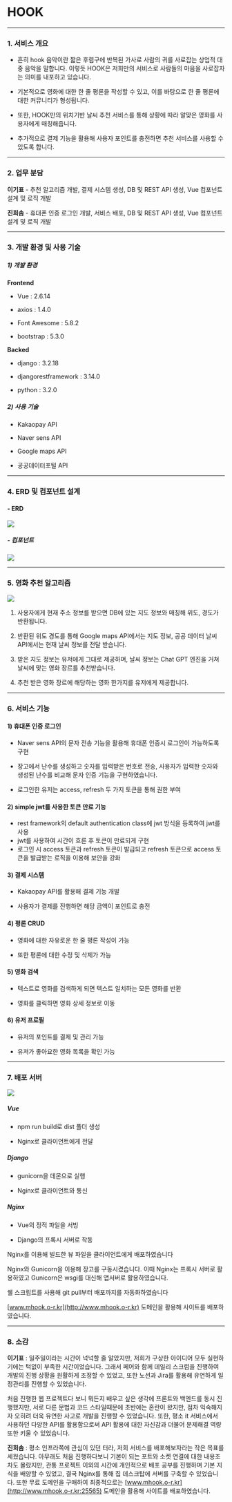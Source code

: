 # HOOK

---

### 1. 서비스 개요

- 흔히 hook 음악이란 짧은 후렴구에 반복된 가사로 사람의 귀를 사로잡는 상업적 대중 음악을 말합니다. 이렇듯 HOOK은 저희만의 서비스로 사람들의 마음을 사로잡자는 의미를 내포하고 있습니다.

- 기본적으로 영화에 대한 한 줄 평론을 작성할 수 있고, 이를 바탕으로 한 줄 평론에 대한 커뮤니티가 형성됩니다.

- 또한, HOOK만의 위치기반 날씨 추천 서비스를 통해 상황에 따라 알맞은 영화를 사용자에게 매칭해줍니다.

- 추가적으로 결제 기능을 활용해 사용자 포인트를 충전하면 추천 서비스를 사용할 수 있도록 합니다.

---

### 2. 업무 분담

**이기표** - 추천 알고리즘 개발, 결제 시스템 생성, DB 및 REST API 생성,  Vue 컴포넌트 설계 및 로직 개발

**진희솜** - 휴대폰 인증 로그인 개발, 서비스 배포, DB 및 REST API 생성, Vue 컴포넌트 설계 및 로직 개발

---

### 3. 개발 환경 및 사용 기술

##### 1) 개발 환경

**Frontend**

- Vue : 2.6.14

- axios : 1.4.0

- Font Awesome : 5.8.2

- bootstrap : 5.3.0

**Backed**

- django : 3.2.18

- djangorestframework : 3.14.0

- python : 3.2.0

##### 2) 사용 기술

- Kakaopay API

- Naver sens API

- Google maps API

- 공공데이터포털 API

---

### 4. ERD 및 컴포넌트 설계

#### - ERD

![](README_assets/2023-05-25-22-58-42-image.png)

##### - 컴포넌트

![](README_assets/2023-05-25-22-59-23-image.png)

---

### 5. 영화 추천 알고리즘

![](README_assets/2023-05-25-23-19-10-image.png)

1. 사용자에게 현재 주소 정보를 받으면 DB에 있는 지도 정보와 매칭해 위도, 경도가 반환됩니다.

2. 반환된 위도 경도를 통해 Google maps API에서는 지도 정보, 공공 데이터 날씨 API에서는 현재 날씨 정보를 전달 받습니다.

3. 받은 지도 정보는 유저에게 그대로 제공하며, 날씨 정보는 Chat GPT 엔진을 거쳐 날씨에 맞는 영화 장르를 추천받습니다.

4. 추천 받은 영화 장르에 해당하는 영화 한가지를 유저에게 제공합니다.

---

### 6. 서비스 기능

#### 1) 휴대폰 인증 로그인

- Naver sens API의 문자 전송 기능을 활용해 휴대폰 인증시 로그인이 가능하도록 구현

- 장고에서 난수를 생성하고 숫자를 입력받은 번호로 전송, 사용자가 입력한 숫자와 생성된 난수를 비교해 문자 인증 기능을 구현하였습니다.

- 로그인한 유저는 access, refresh 두 가지 토큰을 통해 권한 부여

#### 2) simple jwt를 사용한 토큰 만료 기능

- rest framework의 default authentication class에 jwt 방식을 등록하여 jwt를 사용
- jwt를 사용하여 시간이 흐른 후 토큰이 만료되게 구현
- 로그인 시 access 토큰과 refresh 토큰이 발급되고 refresh 토큰으로 access 토큰을 발급받는 로직을 이용해 보안을 강화

#### 3) 결제 시스템

- Kakaopay API를 활용해 결제 기능 개발

- 사용자가 결제를 진행하면 해당 금액이 포인트로 충전

#### 4) 평론 CRUD

- 영화에 대한 자유로운 한 줄 평론 작성이 가능

- 또한 평론에 대한 수정 및 삭제가 가능

#### 5) 영화 검색

- 텍스트로 영화를 검색하게 되면 텍스트 일치하는 모든 영화를 반환

- 영화를 클릭하면 영화 상세 정보로 이동

#### 6) 유저 프로필

- 유저의 포인트를 결제 및 관리 가능

- 유저가 좋아요한 영화 목록을 확인 가능

---

### 7. 배포 서버

**![](https://lh5.googleusercontent.com/e6rDuXV4j2uo82RIKE7FdZG1XTfqB1QyiYvymxO8IsIlwa_5_WoCtvhjfrU68M7IdlosnjDdvvpeEvSmnMuQ0UxAuTC7qgl3xt3VXQP_Yw5rZnlDFO_SK91CfPdUcmrjzFRFzqs-ywPsLUb16VcyQOXoDw=s2048)**

##### Vue

- npm run build로 dist 폴더 생성

- Nginx로 클라이언트에게 전달

##### Django

- gunicorn을 데몬으로 실행

- Nginx로 클라이언트와 통신

##### Nginx

- Vue의 정적 파일을 서빙

- Django의 프록시 서버로 작동

Nginx를 이용해 빌드한 뷰 파일을 클라이언트에게 배포하였습니다

Nginx와 Gunicorn을 이용해 장고를 구동시켰습니다. 이때 Nginx는 프록시 서버로 활용하였고 Gunicorn은 wsgi를 대신해 앱서버로 활용하였습니다.

쉘 스크립트를 사용해 git pull부터 배포까지를 자동화하였습니다

[www.mhook.o-r.kr](http://www.mhook.o-r.kr) 도메인을 활용해 사이트를 배포하였습니다.

---

### 8. 소감

**이기표** : 일주일이라는 시간이 넉넉할 줄 알았지만, 저희가 구상한 아이디어 모두 실현하기에는 턱없이 부족한 시간이었습니다. 그래서 페어와 함께 데일리 스크럼을 진행하여 개발의 진행 상황을 원활하게 조정할 수 있었고, 또한 노션과 Jira를 활용해 유연하게 일정관리를 진행할 수 있었습니다.

처음 진행한 웹 프로젝트다 보니 뭐든지 배우고 싶은 생각에 프론트와 백엔드를 동시 진행했지만, 서로 다른 문법과 코드 스타일때문에 초반에는 혼란이 왔지만, 점차 익숙해지자 오히려 더욱 유연한 사고로 개발을 진행할 수 있었습니다. 또한, 평소 it 서비스에서 사용하던 다양한 API를 활용함으로써 API 활용에 대한 자신감과 더불어 문제해결 역량 또한 키울 수 있었습니다.

**진희솜** : 평소 인프라쪽에 관심이 있던 터라, 저희 서비스를 배포해보자라는 작은 목표를 세웠습니다. 아무래도 처음 진행하다보니 기본이 되는 포트와 소켓 연결에 대한 내용조차도 몰랐지만, 관통 프로젝트 이외의 시간에 개인적으로 배포 공부를 진행하며 기본 지식을 배양할 수 있었고, 결국 Nginx를 통해 집 데스크탑에 서버를 구축할 수 있었습니다. 또한 무료 도메인을 구매하여 최종적으로는 [www.mhook.o-r.kr](http://www.mhook.o-r.kr:25565) 도메인을 활용해 사이트를 배포하였습니다.